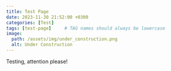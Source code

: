 ```yaml
---
title: Test Page
date: 2023-11-30 21:52:00 +0300
categories: [Test]
tags: [test-page]     # TAG names should always be lowercase
image:
  path: /assets/img/under_construction.png
  alt: Under Construction
---
```


Testing, attention please!

